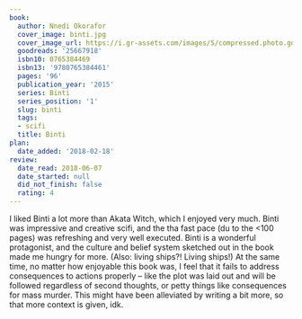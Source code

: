 ```yaml
---
book:
  author: Nnedi Okorafor
  cover_image: binti.jpg
  cover_image_url: https://i.gr-assets.com/images/S/compressed.photo.goodreads.com/books/1433804020l/25667918._SX98_.jpg
  goodreads: '25667918'
  isbn10: 0765384469
  isbn13: '9780765384461'
  pages: '96'
  publication_year: '2015'
  series: Binti
  series_position: '1'
  slug: binti
  tags:
  - scifi
  title: Binti
plan:
  date_added: '2018-02-18'
review:
  date_read: 2018-06-07
  date_started: null
  did_not_finish: false
  rating: 4
---
```


I liked Binti a lot more than Akata Witch, which I enjoyed very much. Binti was impressive and creative scifi, and the tha fast pace (du to the &lt;100 pages) was refreshing and very well executed. Binti is a wonderful protagonist, and the culture and belief system sketched out in the book made me hungry for more. (Also: living ships?! Living ships!)
At the same time, no matter how enjoyable this book was, I feel that it fails to address consequences to actions properly – like the plot was laid out and will be followed regardless of second thoughts, or petty things like consequences for mass murder. This might have been alleviated by writing a bit more, so that more context is given, idk.
